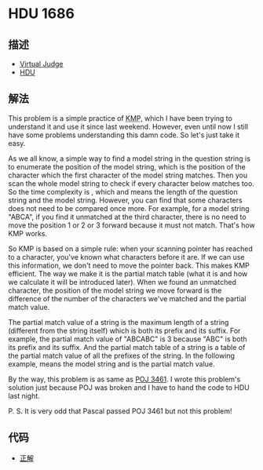 # HDU 1686

## 描述

- [Virtual Judge](https://vjudge.net/problem/HDU-1686)
- [HDU](http://acm.hdu.edu.cn/showproblem.php?pid=1686)

## 解法

This problem is a simple practice of <abbr title="Knuth-Morris-Pratt string searching algorithm">KMP</abbr>, which I have been trying to understand it and use it since last weekend. However, even until now I still have some problems understanding this damn code. So let's just take it easy. 

As we all know, a simple way to find a model string in the question string is to enumerate the position of the model string, which is the position of the character which the first character of the model string matches. Then you scan the whole model string to check if every character below matches too. So the time complexity is <data value="o{O}o{(}v{n}o{}v{m}o{)}"></data>, which <data value="v{n}"></data> and <data value="v{m}"></data> means the length of the question string and the model string. However, you can find that some characters does not need to be compared once more. For example, for a model string "ABCA", if you find it unmatched at the third character, there is no need to move the position 1 or 2 or 3 forward because it must not match. That's how KMP works. 

So KMP is based on a simple rule: when your scanning pointer has reached to a character, you've known what characters before it are. If we can use this information, we don't need to move the pointer back. This makes KMP efficient. The way we make it is the partial match table (what it is and how we calculate it will be introduced later). When we found an unmatched character, the position of the model string we move forward is the difference of the number of the characters we've matched and the partial match value. 

The partial match value of a string is the maximum length of a string (different from the string itself) which is both its prefix and its suffix. For example, the partial match value of "ABCABC" is 3 because "ABC" is both its prefix and its suffix. And the partial match table of a string is a table of the partial match value of all the prefixes of the string. In the following example, <data value="v{w}"></data> means the model string and <data value="v{v}"></data> is the partial match value. 

By the way, this problem is as same as <a href="/codes/?oj=POJ&pid=3461">POJ 3461</a>. I wrote this problem's solution just because POJ was broken and I have to hand the code to HDU last night. 

P. S. It is very odd that Pascal passed POJ 3461 but not this problem! 

## 代码

- [正解](HDU.1686.0.cpp)
